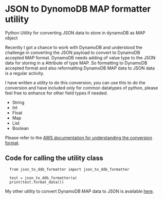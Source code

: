 # JSON to DynomoDB MAP formatter utility
Python Utility for converting JSON data to store in dynamoDB as MAP object

Recently I got a chance to work with DynamoDB and understood the challenge in converting the JSON payload to convert to DynamoDB accepted MAP format.
DynamoDB needs adding of value type to the JSON data for storing in a Attribute of type MAP.
So formatting to DynamoDB accepted format and also reformatting DynamoDB MAP data to JSON data is a regular activity.

I have written a utility to do this conversion, you can use this to do the conversion and have included only for common datatypes of python, please feel free to enhance for other field types if needed.
* String
* Int
* Float
* Map
* List
* Boolean

Please refer to the [AWS documentation for understanding the conversion format](https://boto3.amazonaws.com/v1/documentation/api/latest/reference/services/dynamodb.html#client).

## Code for calling the utility class
```
  from json_to_ddb_formatter import json_to_ddb_formatter

  test = json_to_ddb_formatter(a)
  print(test.format_data())
```

My other utility to convert DynamoDB MAP data to JSON is available [here](https://github.com/hannreddy/Dynamodb-map-to-JSON-formatter).
